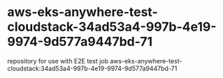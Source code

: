# aws-eks-anywhere-test-cloudstack-34ad53a4-997b-4e19-9974-9d577a9447bd-71
repository for use with E2E test job aws-eks-anywhere-test-cloudstack:34ad53a4-997b-4e19-9974-9d577a9447bd-71
